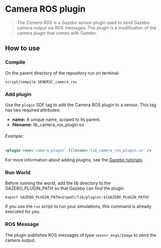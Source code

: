 # Camera ROS plugin
> The *Camera ROS* is a Gazebo *sensor* plugin used to send Gazebo camera output via ROS messages. The plugin is a modification of the camera plugin that comes with Gazebo.

## How to use
### Compile
On the parent directory of the repository run on terminal:

```
script/compile GENERIC_camera_ros
```

### Add plugin
Use the `plugin` SDF tag to add the Camera ROS plugin to a sensor.
This tag has two required attributes:
* **name:** A unique name, scoped to its parent.
* **filename:** lib_camera_ros_plugin.so

###### Example:

```xml
<plugin name='camera_plugin' filename='lib_camera_ros_plugin.so' />
```
For more information about adding plugins, see the [Gazebo tutorials](http://gazebosim.org/tutorials?tut=plugins_model&cat=running_the_plugin#RunningthePlugin.)

### Run World
Before running the world, add the lib directory to the GAZEBO_PLUGIN_PATH so that Gazebo can find the plugin.

```
export GAZEBO_PLUGIN_PATH=$(pwd)/lib/plugins:${GAZEBO_PLUGIN_PATH}
```

If you use the `run` script to run your simulations, this command is already executed for you.

### ROS Message
The plugin publishes ROS messages of type `sensor_msgs/Image` to send the camera output.
